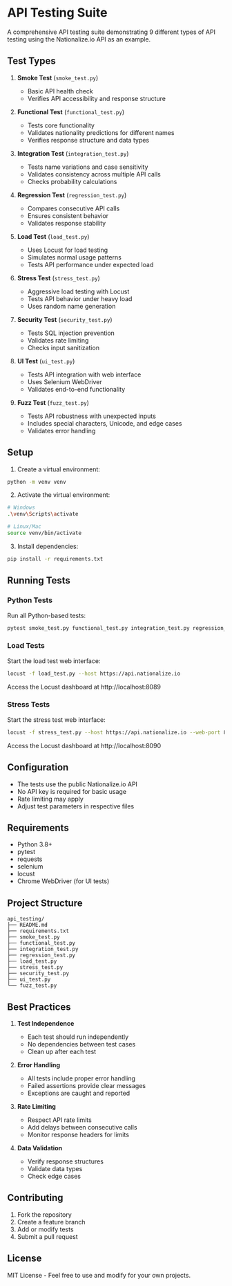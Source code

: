 # API Testing Suite

A comprehensive API testing suite demonstrating 9 different types of API testing using the Nationalize.io API as an example.

## Test Types

1. **Smoke Test** (`smoke_test.py`)
   - Basic API health check
   - Verifies API accessibility and response structure

2. **Functional Test** (`functional_test.py`)
   - Tests core functionality
   - Validates nationality predictions for different names
   - Verifies response structure and data types

3. **Integration Test** (`integration_test.py`)
   - Tests name variations and case sensitivity
   - Validates consistency across multiple API calls
   - Checks probability calculations

4. **Regression Test** (`regression_test.py`)
   - Compares consecutive API calls
   - Ensures consistent behavior
   - Validates response stability

5. **Load Test** (`load_test.py`)
   - Uses Locust for load testing
   - Simulates normal usage patterns
   - Tests API performance under expected load

6. **Stress Test** (`stress_test.py`)
   - Aggressive load testing with Locust
   - Tests API behavior under heavy load
   - Uses random name generation

7. **Security Test** (`security_test.py`)
   - Tests SQL injection prevention
   - Validates rate limiting
   - Checks input sanitization

8. **UI Test** (`ui_test.py`)
   - Tests API integration with web interface
   - Uses Selenium WebDriver
   - Validates end-to-end functionality

9. **Fuzz Test** (`fuzz_test.py`)
   - Tests API robustness with unexpected inputs
   - Includes special characters, Unicode, and edge cases
   - Validates error handling

## Setup

1. Create a virtual environment:
```bash
python -m venv venv
```

2. Activate the virtual environment:
```bash
# Windows
.\venv\Scripts\activate

# Linux/Mac
source venv/bin/activate
```

3. Install dependencies:
```bash
pip install -r requirements.txt
```

## Running Tests

### Python Tests
Run all Python-based tests:
```bash
pytest smoke_test.py functional_test.py integration_test.py regression_test.py security_test.py ui_test.py fuzz_test.py -v
```

### Load Tests
Start the load test web interface:
```bash
locust -f load_test.py --host https://api.nationalize.io
```
Access the Locust dashboard at http://localhost:8089

### Stress Tests
Start the stress test web interface:
```bash
locust -f stress_test.py --host https://api.nationalize.io --web-port 8090
```
Access the Locust dashboard at http://localhost:8090

## Configuration

- The tests use the public Nationalize.io API
- No API key is required for basic usage
- Rate limiting may apply
- Adjust test parameters in respective files

## Requirements

- Python 3.8+
- pytest
- requests
- selenium
- locust
- Chrome WebDriver (for UI tests)

## Project Structure

```
api_testing/
├── README.md
├── requirements.txt
├── smoke_test.py
├── functional_test.py
├── integration_test.py
├── regression_test.py
├── load_test.py
├── stress_test.py
├── security_test.py
├── ui_test.py
└── fuzz_test.py
```

## Best Practices

1. **Test Independence**
   - Each test should run independently
   - No dependencies between test cases
   - Clean up after each test

2. **Error Handling**
   - All tests include proper error handling
   - Failed assertions provide clear messages
   - Exceptions are caught and reported

3. **Rate Limiting**
   - Respect API rate limits
   - Add delays between consecutive calls
   - Monitor response headers for limits

4. **Data Validation**
   - Verify response structures
   - Validate data types
   - Check edge cases

## Contributing

1. Fork the repository
2. Create a feature branch
3. Add or modify tests
4. Submit a pull request

## License

MIT License - Feel free to use and modify for your own projects.
